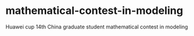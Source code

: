 # mathematical-contest-in-modeling
Huawei cup 14th China graduate student mathematical contest in modeling

